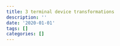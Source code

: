 ```yaml
---
title: 3 terminal device transformations
description: ''
date: '2020-01-01'
tags: []
categories: []
---
```

